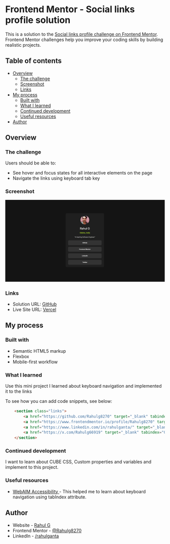 # Frontend Mentor - Social links profile solution

This is a solution to the [Social links profile challenge on Frontend Mentor](https://www.frontendmentor.io/challenges/social-links-profile-UG32l9m6dQ). Frontend Mentor challenges help you improve your coding skills by building realistic projects. 

## Table of contents

- [Overview](#overview)
  - [The challenge](#the-challenge)
  - [Screenshot](#screenshot)
  - [Links](#links)
- [My process](#my-process)
  - [Built with](#built-with)
  - [What I learned](#what-i-learned)
  - [Continued development](#continued-development)
  - [Useful resources](#useful-resources)
- [Author](#author)


## Overview

### The challenge

Users should be able to:

- See hover and focus states for all interactive elements on the page
- Navigate the links using keyboard tab key

### Screenshot

![](./social-links-profile-main/assets/images/social-links.png)


### Links

- Solution URL: [GitHub](https://github.com/Rahulg8270/Social-profile-links)
- Live Site URL: [Vercel](https://social-profile-links-nu.vercel.app/)

## My process

### Built with

- Semantic HTML5 markup
- Flexbox
- Mobile-first workflow


### What I learned

Use this mini project I learned about keyboard navigation and implemented it to the links

To see how you can add code snippets, see below:

```html
    <section class="links">
        <a href="https://github.com/Rahulg8270" target="_blank" tabindex="0">GitHub</a>
        <a href="https://www.frontendmentor.io/profile/Rahulg8270" target="_blank" tabindex="0">Frontend Mentor</a>
        <a href="https://www.linkedin.com/in/rahulganta/" target="_blank" tabindex="0">LinkedIn</a>
        <a href="https://x.com/Rahulg66919" target="_blank" tabindex="0">Twitter</a>
    </section>
```


### Continued development

I want to learn about CUBE CSS, Custom properties and variables and implement to this project.



### Useful resources

- [WebAIM Accessibility ](https://webaim.org/techniques/keyboard/) - This helped me to learn about keyboard navigation using tabIndex attribute.


## Author

- Website - [Rahul G](https://www.your-site.com)
- Frontend Mentor - [@Rahulg8270](https://www.frontendmentor.io/profile/Rahulg8270)
- LinkedIn - [/rahulganta](https://www.linkedin.com/in/rahulganta/)





